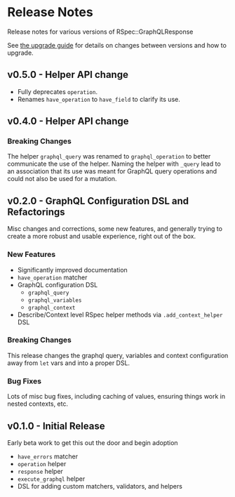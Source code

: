 # Release Notes

Release notes for various versions of RSpec::GraphQLResponse

See [the upgrade guide](/UPGRADE.md) for details on changes between versions and how to upgrade.

## v0.5.0 - Helper API change

- Fully deprecates `operation`.
- Renames `have_operation` to `have_field` to clarify its use.

## v0.4.0 - Helper API change

### Breaking Changes

The helper `graphql_query` was renamed to `graphql_operation` to better communicate the use of the helper. Naming the helper with `_query` lead to an association that its use was meant for GraphQL query operations and could not also be used for a mutation.

## v0.2.0 - GraphQL Configuration DSL and Refactorings

Misc changes and corrections, some new features, and generally trying to create a more robust
and usable experience, right out of the box.

### New Features

- Significantly improved documentation
- `have_operation` matcher
- GraphQL configuration DSL
  - `graphql_query`
  - `graphql_variables`
  - `graphql_context`
- Describe/Context level RSpec helper methods via `.add_context_helper` DSL

### Breaking Changes

This release changes the graphql query, variables and context configuration away from `let` vars
and into a proper DSL.

### Bug Fixes

Lots of misc bug fixes, including caching of values, ensuring things work in nested contexts, etc.

## v0.1.0 - Initial Release

Early beta work to get this out the door and begin adoption

- `have_errors` matcher
- `operation` helper
- `response` helper
- `execute_graphql` helper
- DSL for adding custom matchers, validators, and helpers
